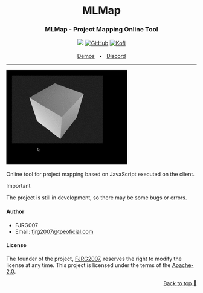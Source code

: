 <div align="center">
  <h1>MLMap</h1>
  <h3>MLMap - Project Mapping Online Tool</h3>
  <img src="https://img.shields.io/badge/Typescript-purple?style=for-the-badge&logo=typescript&logoColor=white"/> 
  <a href="https://github.com/FJRG2007"> <img alt="GitHub" src="https://img.shields.io/badge/GitHub-purple?style=for-the-badge&logo=github&logoColor=white"/></a>
  <a href="https://ko-fi.com/fjrg2007"> <img alt="Kofi" src="https://img.shields.io/badge/Ko--fi-purple?style=for-the-badge&logo=ko-fi&logoColor=white"></a>
  <br />
  <br />
  <a href="https://github.com/FJRG2007/mlmap/tree/main/demo">Demos</a>
  <span>&nbsp;&nbsp;•&nbsp;&nbsp;</span>
  <a href="https://tpe.li/dsc">Discord</a>
  <br />
  <hr />
</div>

![mlmap animation](https://github.com/FJRG2007/mlmap/raw/refs/heads/main/demo/three-js-demo/mlmap.gif "MLMap JS")

Online tool for project mapping based on JavaScript executed on the client.

> [!IMPORTANT]
> The project is still in development, so there may be some bugs or errors.

#### Author
 - FJRG007
 - Email: [fjrg2007@tpeoficial.com](mailto:fjrg2007@tpeoficial.com)

#### License
The founder of the project, [FJRG2007](https://github.com/FJRG2007/), reserves the right to modify the license at any time.
This project is licensed under the terms of the [Apache-2.0](./LICENSE).

<p align="right"><a href="#top">Back to top 🔼</a></p>
